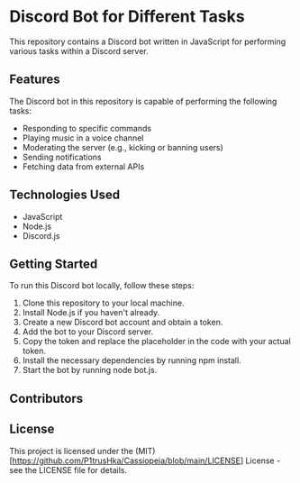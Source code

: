# Discord Bot for Different Tasks

This repository contains a Discord bot written in JavaScript for performing various tasks within a Discord server.

## Features
The Discord bot in this repository is capable of performing the following tasks:
- Responding to specific commands
- Playing music in a voice channel
- Moderating the server (e.g., kicking or banning users)
- Sending notifications
- Fetching data from external APIs

## Technologies Used
- JavaScript
- Node.js
- Discord.js

## Getting Started
To run this Discord bot locally, follow these steps:

1. Clone this repository to your local machine.
2. Install Node.js if you haven't already.
3. Create a new Discord bot account and obtain a token.
4. Add the bot to your Discord server.
5. Copy the token and replace the placeholder in the code with your actual token.
6. Install the necessary dependencies by running npm install.
7. Start the bot by running node bot.js.

## Contributors


## License
This project is licensed under the (MIT)[https://github.com/P1trusHka/Cassiopeia/blob/main/LICENSE] License - see the LICENSE file for details.